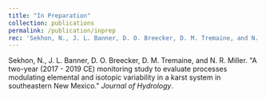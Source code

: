 ```yaml
---
title: "In Preparation"
collection: publications
permalink: /publication/inprep
rec: 'Sekhon, N., J. L. Banner, D. O. Breecker, D. M. Tremaine, and N. R. Miller. &quot;A two-year (2017 - 2019 CE) monitoring study to evaluate processes modulating elemental and isotopic variability in a karst system in southeastern New Mexico.&quot; <i>Journal of Hydrology</i>.'
---
```


Sekhon, N., J. L. Banner, D. O. Breecker, D. M. Tremaine, and N. R. Miller. &quot;A two-year (2017 - 2019 CE) monitoring study to evaluate processes modulating elemental and isotopic variability in a karst system in southeastern New Mexico.&quot; <i>Journal of Hydrology</i>.

